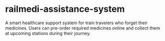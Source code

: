 # railmedi-assistance-system
A smart healthcare support system for train travelers who forget their medicines. Users can pre-order required medicines online and collect them at upcoming stations during their journey.
